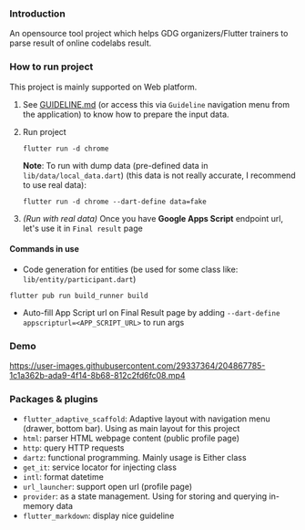 ### Introduction
An opensource tool project which helps GDG organizers/Flutter trainers to parse result of online codelabs result.

### How to run project
This project is mainly supported on Web platform. 

1. See [GUIDELINE.md](assets/GUIDELINE.md) (or access this via `Guideline` navigation menu from the application) to know how to prepare the input data.

2. Run project

	```shell
	flutter run -d chrome
	```

	**Note**: To run with dump data (pre-defined data in `lib/data/local_data.dart`) (this data is not really accurate, I recommend to use real data):
	```shell
	flutter run -d chrome --dart-define data=fake
	```

3. _(Run with real data)_ Once you have **Google Apps Script** endpoint url, let's use it in `Final result` page

#### Commands in use

- Code generation for entities (be used for some class like: `lib/entity/participant.dart`)
```shell
flutter pub run build_runner build
```

- Auto-fill App Script url on Final Result page by adding `--dart-define appscripturl=<APP_SCRIPT_URL>` to run args

### Demo

https://user-images.githubusercontent.com/29337364/204867785-1c1a362b-ada9-4f14-8b68-812c2fd6fc08.mp4

### Packages & plugins
- `flutter_adaptive_scaffold`: Adaptive layout with navigation menu (drawer, bottom bar). Using as main layout for this project
- `html`: parser HTML webpage content (public profile page)
- `http`: query HTTP requests
- `dartz`: functional programming. Mainly usage is Either class
- `get_it`: service locator for injecting class
- `intl`: format datetime
- `url_launcher`: support open url (profile page)
- `provider`: as a state management. Using for storing and querying in-memory data
- `flutter_markdown`: display nice guideline

